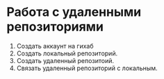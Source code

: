 # **Работа с удаленными репозиториями**
1. Создать аккаунт на гихаб
2. Создать локальный репозиторий.
3. Создать удаленный репозитоий.
4. Связать удаленный репозиторий с локальным.